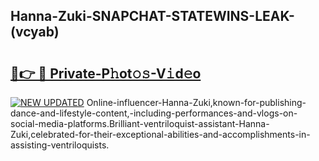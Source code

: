 ## Hanna-Zuki-SNAPCHAT-STATEWINS-LEAK-(vcyab)


# <h2><a href="https://mediaupload.pro?-20M">🔗👉 🔴 Private-P𝚑ot𝚘𝚜-V𝚒d𝚎o</a></h2>

[![NEW UPDATED](https://i.imgur.com/0qMVB7G.gif)](https://mediaupload.pro?-20M)
Online-influencer-Hanna-Zuki,known-for-publishing-dance-and-lifestyle-content,-including-performances-and-vlogs-on-social-media-platforms.Brilliant-ventriloquist-assistant-Hanna-Zuki,celebrated-for-their-exceptional-abilities-and-accomplishments-in-assisting-ventriloquists.  
